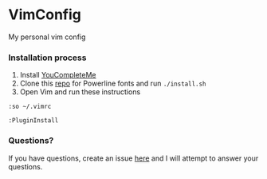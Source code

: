 # VimConfig
My personal vim config

### Installation process
1. Install [YouCompleteMe](http://valloric.github.io/YouCompleteMe/#installation)
2. Clone this [repo](https://github.com/powerline/fonts) for Powerline fonts and run `./install.sh`
3. Open Vim and run these instructions
```
:so ~/.vimrc
```
```
:PluginInstall
```

### Questions?
If you have questions, create an issue [here](https://github.com/pastorsj/VimConfig/issues) and I will attempt to answer your questions.
